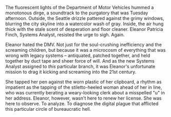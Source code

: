 The fluorescent lights of the Department of Motor Vehicles hummed a monotonous dirge, a soundtrack to the purgatory that was Tuesday afternoon. Outside, the Seattle drizzle pattered against the grimy windows, blurring the city skyline into a watercolor wash of gray. Inside, the air hung thick with the stale scent of desperation and floor cleaner. Eleanor Patricia Finch, Systems Analyst, resisted the urge to sigh. Again.

Eleanor hated the DMV. Not just for the soul-crushing inefficiency and the screaming children, but because it was a microcosm of everything that was wrong with legacy systems – antiquated, patched together, and held together by duct tape and sheer force of will. And as the new Systems Analyst assigned to *this* particular branch, it was Eleanor's unfortunate mission to drag it kicking and screaming into the 21st century.

She tapped her pen against the worn plastic of her clipboard, a rhythm as impatient as the tapping of the stiletto-heeled woman ahead of her in line, who was currently berating a weary-looking clerk about a misspelled "u" in her address. Eleanor, however, wasn't here to renew her license. She was here to observe. To analyze. To diagnose the digital plague that afflicted this particular circle of bureaucratic hell.
